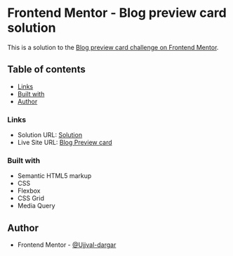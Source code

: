 # Frontend Mentor - Blog preview card solution

This is a solution to the [Blog preview card challenge on Frontend Mentor](https://www.frontendmentor.io/challenges/blog-preview-card-ckPaj01IcS).

## Table of contents

- [Links](#links)
- [Built with](#built-with)
- [Author](#author)


### Links

- Solution URL: [Solution](https://www.frontendmentor.io/solutions/responsive-blog-preview-card-using-media-query-ivg5pN1Tn6)
- Live Site URL: [Blog Preview card](https://ujjval-dargar.github.io/Frontend-Challenge-5-Blog-preview-card/)


### Built with

- Semantic HTML5 markup
- CSS
- Flexbox
- CSS Grid
- Media Query


## Author

- Frontend Mentor - [@Ujjval-dargar](https://www.frontendmentor.io/profile/Ujjval-dargar)
